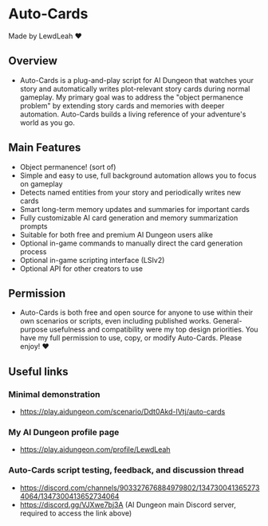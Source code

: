 # Auto-Cards
Made by LewdLeah ❤️
## Overview
- Auto-Cards is a plug-and-play script for AI Dungeon that watches your story and automatically writes plot-relevant story cards during normal gameplay. My primary goal was to address the "object permanence problem" by extending story cards and memories with deeper automation. Auto-Cards builds a living reference of your adventure's world as you go.
## Main Features
- Object permanence! (sort of)
- Simple and easy to use, full background automation allows you to focus on gameplay
- Detects named entities from your story and periodically writes new cards
- Smart long-term memory updates and summaries for important cards
- Fully customizable AI card generation and memory summarization prompts
- Suitable for both free and premium AI Dungeon users alike
- Optional in-game commands to manually direct the card generation process
- Optional in-game scripting interface (LSIv2)
- Optional API for other creators to use
## Permission
- Auto-Cards is both free and open source for anyone to use within their own scenarios or scripts, even including published works. General-purpose usefulness and compatibility were my top design priorities. You have my full permission to use, copy, or modify Auto-Cards. Please enjoy! ❤️
## Useful links
### Minimal demonstration
- https://play.aidungeon.com/scenario/Ddt0Akd-lVtj/auto-cards
### My AI Dungeon profile page
- https://play.aidungeon.com/profile/LewdLeah
### Auto-Cards script testing, feedback, and discussion thread
- https://discord.com/channels/903327676884979802/1347300413652734064/1347300413652734064
- https://discord.gg/VJXwe7bj3A (AI Dungeon main Discord server, required to access the link above)
